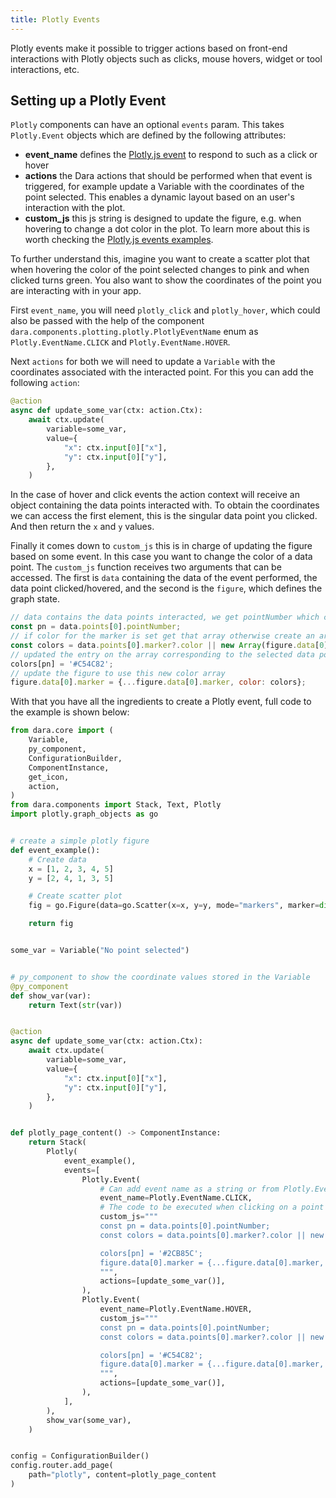 ```yaml
---
title: Plotly Events
---
```


Plotly events make it possible to trigger actions based on front-end interactions with Plotly objects such as clicks, mouse hovers, widget or tool interactions, etc.

## Setting up a Plotly Event

`Plotly` components can have an optional `events` param. This takes `Plotly.Event` objects which are defined by the following attributes:

- **event_name** defines the [Plotly.js event](https://github.com/plotly/react-plotly.js#event-handler-props) to respond to such as a click or hover
- **actions** the Dara actions that should be performed when that event is triggered, for example update a Variable with the coordinates of the point selected. This enables a dynamic layout based on an user's interaction with the plot.
- **custom_js** this js string is designed to update the figure, e.g. when hovering to change a dot color in the plot. To learn more about this is worth checking the [Plotly.js events examples](https://plotly.com/javascript/plotlyjs-events/).

To further understand this, imagine you want to create a scatter plot that when hovering the color of the point selected changes to pink and when clicked turns green. You also want to show the coordinates of the point you are interacting with in your app.

First `event_name`, you will need `plotly_click` and `plotly_hover`, which could also be passed with the help of the component `dara.components.plotting.plotly.PlotlyEventName` enum as `Plotly.EventName.CLICK` and `Plotly.EventName.HOVER`.

Next `actions` for both we will need to update a `Variable` with the coordinates associated with the interacted point. For this you can add the following `action`:

```python
@action
async def update_some_var(ctx: action.Ctx):
    await ctx.update(
        variable=some_var,
        value={
            "x": ctx.input[0]["x"],
            "y": ctx.input[0]["y"],
        },
    )
```
In the case of hover and click events the action context will receive an object containing the data points interacted with.
To obtain the coordinates we can access the first element, this is the singular data point you clicked. And then return the `x` and `y` values.

Finally it comes down to `custom_js` this is in charge of updating the figure based on some event. In this case you want to change the color of a data point. The `custom_js` function receives two arguments that can be accessed. The first is `data` containing the data of the event performed, the data point clicked/hovered, and the second is the `figure`, which defines the graph state.

```js
// data contains the data points interacted, we get pointNumber which contains the index of the point interacted with
const pn = data.points[0].pointNumber;
// if color for the marker is set get that array otherwise create an array filled with the default color
const colors = data.points[0].marker?.color || new Array(figure.data[0].x.length).fill('#3796F6');
// updated the entry on the array corresponding to the selected data point to be a different color
colors[pn] = '#C54C82';
// update the figure to use this new color array
figure.data[0].marker = {...figure.data[0].marker, color: colors};
```

With that you have all the ingredients to create a Plotly event, full code to the example is shown below:

```python
from dara.core import (
    Variable,
    py_component,
    ConfigurationBuilder,
    ComponentInstance,
    get_icon,
    action,
)
from dara.components import Stack, Text, Plotly
import plotly.graph_objects as go


# create a simple plotly figure
def event_example():
    # Create data
    x = [1, 2, 3, 4, 5]
    y = [2, 4, 1, 3, 5]

    # Create scatter plot
    fig = go.Figure(data=go.Scatter(x=x, y=y, mode="markers", marker=dict(size=10)))

    return fig


some_var = Variable("No point selected")


# py_component to show the coordinate values stored in the Variable
@py_component
def show_var(var):
    return Text(str(var))


@action
async def update_some_var(ctx: action.Ctx):
    await ctx.update(
        variable=some_var,
        value={
            "x": ctx.input[0]["x"],
            "y": ctx.input[0]["y"],
        },
    )


def plotly_page_content() -> ComponentInstance:
    return Stack(
        Plotly(
            event_example(),
            events=[
                Plotly.Event(
                    # Can add event name as a string or from Plotly.EventName
                    event_name=Plotly.EventName.CLICK,
                    # The code to be executed when clicking on a point
                    custom_js="""
                    const pn = data.points[0].pointNumber;
                    const colors = data.points[0].marker?.color || new Array(figure.data[0].x.length).fill('#3796F6');

                    colors[pn] = '#2CB85C';
                    figure.data[0].marker = {...figure.data[0].marker, color: colors}
                    """,
                    actions=[update_some_var()],
                ),
                Plotly.Event(
                    event_name=Plotly.EventName.HOVER,
                    custom_js="""
                    const pn = data.points[0].pointNumber;
                    const colors = data.points[0].marker?.color || new Array(figure.data[0].x.length).fill('#3796F6');

                    colors[pn] = '#C54C82';
                    figure.data[0].marker = {...figure.data[0].marker, color: colors};
                    """,
                    actions=[update_some_var()],
                ),
            ],
        ),
        show_var(some_var),
    )


config = ConfigurationBuilder()
config.router.add_page(
    path="plotly", content=plotly_page_content
)
```

